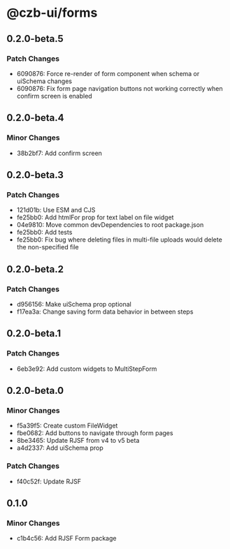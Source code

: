 # @czb-ui/forms

## 0.2.0-beta.5

### Patch Changes

- 6090876: Force re-render of form component when schema or uiSchema changes
- 6090876: Fix form page navigation buttons not working correctly when confirm screen is enabled

## 0.2.0-beta.4

### Minor Changes

- 38b2bf7: Add confirm screen

## 0.2.0-beta.3

### Patch Changes

- 121d01b: Use ESM and CJS
- fe25bb0: Add htmlFor prop for text label on file widget
- 04e9810: Move common devDependencies to root package.json
- fe25bb0: Add tests
- fe25bb0: Fix bug where deleting files in multi-file uploads would delete the non-specified file

## 0.2.0-beta.2

### Patch Changes

- d956156: Make uiSchema prop optional
- f17ea3a: Change saving form data behavior in between steps

## 0.2.0-beta.1

### Patch Changes

- 6eb3e92: Add custom widgets to MultiStepForm

## 0.2.0-beta.0

### Minor Changes

- f5a39f5: Create custom FileWidget
- fbe0682: Add buttons to navigate through form pages
- 8be3465: Update RJSF from v4 to v5 beta
- a4d2337: Add uiSchema prop

### Patch Changes

- f40c52f: Update RJSF

## 0.1.0

### Minor Changes

- c1b4c56: Add RJSF Form package
